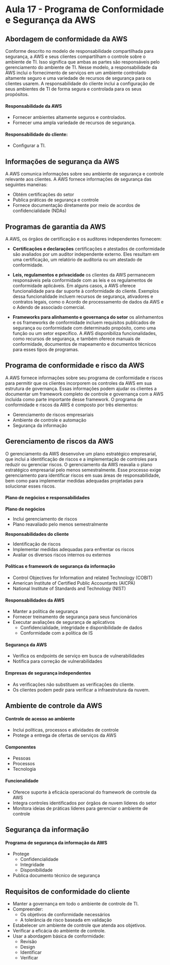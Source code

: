 # Aula 17 - Programa de Conformidade e Segurança da AWS

## Abordagem de conformidade da AWS 
Conforme descrito no modelo de responsabilidade compartilhada para segurança, a AWS e seus clientes compartilham o controle sobre o ambiente de TI. Isso significa que ambas as partes são responsáveis pelo gerenciamento do ambiente de TI. Nesse modelo, a responsabilidade da AWS inclui o fornecimento de serviços em um ambiente controlado altamente seguro e uma variedade de recursos de segurança para os clientes usarem.
A responsabilidade do cliente inclui a configuração de seus ambientes de TI de forma segura e controlada para os seus propósitos.

#### Responsabilidade da AWS
- Fornecer ambientes altamente seguros e controlados.
- Fornecer uma ampla variedade de recursos de segurança.

#### Responsabilidade do cliente:  
- Configurar a TI.


## Informações de segurança da AWS
A AWS comunica informações sobre seu ambiente de segurança e controle relevante aos clientes. A AWS fornece informações de segurança das seguintes maneiras:
- Obtém certificações do setor
- Publica práticas de segurança e controle
- Fornece documentação diretamente por meio de acordos de confidencialidade (NDAs)

## Programas de garantia da AWS
A AWS, os órgãos de certificação e os auditores independentes fornecem:
- **Certificações e declarações**
  certificações e atestados de conformidade são avaliados por um auditor independente externo. Eles resultam em uma certificação, um relatório de auditoria ou um atestado de conformidade.

- **Leis, regulamentos e privacidade**
  os clientes da AWS permanecem responsáveis pela conformidade com as leis e os regulamentos de conformidade aplicáveis. Em alguns casos, a AWS oferece funcionalidade para dar suporte à conformidade do cliente. Exemplos dessa funcionalidade incluem recursos de segurança, ativadores e contratos legais, como o Acordo de processamento de dados da AWS e o Adendo de associado comercial.

- **Frameworks para alinhamento e governança do setor**
os alinhamentos e os frameworks de conformidade incluem requisitos publicados de segurança ou conformidade com determinado propósito, como uma função ou um setor específico. A AWS disponibiliza funcionalidades, como recursos de segurança, e também oferece manuais de conformidade, documentos de mapeamento e documentos técnicos para esses tipos de programas.

## Programa de conformidade e risco da AWS
A AWS fornece informações sobre seu programa de conformidade e riscos para permitir que os clientes incorporem os controles da AWS em sua estrutura de governança. Essas informações podem ajudar os clientes a documentar um framework completo de controle e governança com a AWS incluída como parte importante desse framework.
O programa de conformidade e riscos da AWS é composto por três elementos:
- Gerenciamento de riscos empresariais
- Ambiente de controle e automação
- Segurança da informação

## Gerenciamento de riscos da AWS
O gerenciamento da AWS desenvolve um plano estratégico empresarial, que inclui a identificação de riscos e a implementação de controles para reduzir ou gerenciar riscos. O gerenciamento da AWS reavalia o plano estratégico empresarial pelo menos semestralmente. Esse processo exige gerenciamento para identificar riscos em suas áreas de responsabilidade, bem como para implementar medidas adequadas projetadas para solucionar esses riscos.

#### Plano de negócios e responsabilidades
**Plano de negócios**
- Inclui gerenciamento de riscos
- Plano reavaliado pelo menos semestralmente
  
**Responsabilidades do cliente** 
- Identificação de riscos
- Implementar medidas adequadas para enfrentar os riscos
- Avaliar os diversos riscos internos ou externos

#### Políticas e framework de segurança da informação
- Control Objectives for Information and related Technology (COBIT)
- American Institute of Certified Public Accountants (AICPA)
- National Institute of Standards and Technology (NIST)

#### Responsabilidades da AWS  
- Manter a política de segurança
- Fornecer treinamento de segurança para seus funcionários
- Executar avaliações de segurança de aplicativos
    - Confidencialidade, integridade e disponibilidade de dados
    - Conformidade com a política de IS
      
#### Segurança da AWS 
- Verifica os endpoints de serviço em busca de vulnerabilidades
- Notifica para correção de vulnerabilidades

#### Empresas de segurança independentes 
- As verificações não substituem as verificações do cliente.
- Os clientes podem pedir para verificar a infraestrutura da nuvem.

## Ambiente de controle da AWS
#### Controle de acesso ao ambiente
- Inclui políticas, processos e atividades de controle
- Protege a entrega de ofertas de serviços da AWS
  
#### Componentes 
- Pessoas
- Processos
- Tecnologia

#### Funcionalidade 
- Oferece suporte à eficácia operacional do framework de controle da AWS
- Integra controles identificados por órgãos de nuvem líderes do setor
- Monitora ideias de práticas líderes para gerenciar o ambiente de controle

## Segurança da informação 
#### Programa de segurança da informação da AWS
- Protege
    - Confidencialidade
    - Integridade
    - Disponibilidade
- Publica documento técnico de segurança

## Requisitos de conformidade do cliente
- Manter a governança em todo o ambiente de controle de TI.
- Compreender:
    - Os objetivos de conformidade necessários
    - A tolerância de risco baseada em validação
- Estabelecer um ambiente de controle que atenda aos objetivos.
- Verificar a eficácia do ambiente de controle.
- Usar a abordagem básica de conformidade:
    - Revisão
    - Design
    - Identificar
    - Verificar
